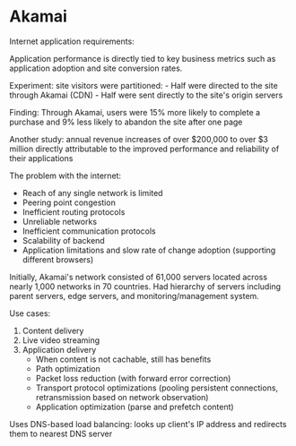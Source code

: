 # Akamai

Internet application requirements:

Application performance is directly tied to key business metrics such as application adoption and site conversion rates.

Experiment: site visitors were partitioned:
    - Half were directed to the site through Akamai (CDN)
    - Half were sent directly to the site's origin servers

Finding: Through Akamai, users were 15% more likely to complete a purchase and 9% less likely to abandon the site after one page

Another study: annual revenue increases of over $200,000 to over $3 million directly attributable to the improved performance and reliability of their applications

The problem with the internet:

- Reach of any single network is limited
- Peering point congestion
- Inefficient routing protocols
- Unreliable networks
- Inefficient communication protocols
- Scalability of backend
- Application limitations and slow rate of change adoption (supporting different browsers)

Initially, Akamai's network consisted of 61,000 servers located across nearly 1,000 networks in 70 countries. Had hierarchy of servers including parent servers, edge servers, and monitoring/management system.

Use cases:

1. Content delivery
2. Live video streaming
3. Application delivery
    - When content is not cachable, still has benefits
    - Path optimization
    - Packet loss reduction (with forward error correction)
    - Transport protocol optimizations (pooling persistent connections, retransmission based on network observation)
    - Application optimization (parse and prefetch content)

Uses DNS-based load balancing: looks up client's IP address and redirects them to nearest DNS server